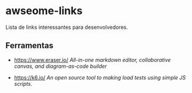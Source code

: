# awseome-links
Lista de links interessantes para desenvolvedores.

## Ferramentas

- https://www.eraser.io/ _All-in-one markdown editor, collaborative canvas, and diagram-as-code builder_ <!-- 2024-01-18 -->

- https://k6.io/ _An open source tool to making load tests using simple JS scripts._ <!-- 2024-01-18 -->
